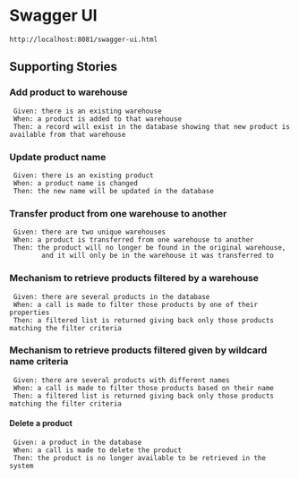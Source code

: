 # Swagger UI

    http://localhost:8081/swagger-ui.html

## Supporting Stories

### Add product to warehouse
     Given: there is an existing warehouse
     When: a product is added to that warehouse
     Then: a record will exist in the database showing that new product is available from that warehouse

### Update product name
     Given: there is an existing product
     When: a product name is changed
     Then: the new name will be updated in the database

### Transfer product from one warehouse to another
     Given: there are two unique warehouses
     When: a product is transferred from one warehouse to another
     Then: the product will no longer be found in the original warehouse,
   	        and it will only be in the warehouse it was transferred to

### Mechanism to retrieve products filtered by a warehouse
     Given: there are several products in the database
     When: a call is made to filter those products by one of their properties
     Then: a filtered list is returned giving back only those products matching the filter criteria

### Mechanism to retrieve products filtered given by wildcard name criteria
     Given: there are several products with different names
     When: a call is made to filter those products based on their name
     Then: a filtered list is returned giving back only those products matching the filter criteria

#### Delete a product</strong><br>
     Given: a product in the database
     When: a call is made to delete the product
     Then: the product is no longer available to be retrieved in the system
